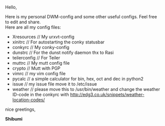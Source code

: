 Hello,

Here is my personal DWM-config and some other useful configs. Feel free to edit and share.  
Here are all my config files:
  
* Xresources // My urxvt-config
* xinitrc // For autostarting the conky statusbar
* conkyrc // My conky-config
* dunstrc // For the dunst notify daemon thx to Rasi
* teilerconfig // For Teiler 
* muttrc // My mutt config file
* crypto // Mutt with PGP
* vimrc // my vim config file
* pycalc // a simple calculator for bin, hex, oct and dec in python2
* issue // my issue file move it to /etc/issue
* weather // please move this to /usr/bin/weather and change the weather ID-code in
  the conkyrc with http://edg3.co.uk/snippets/weather-location-codes/

nice greetings,

**Shibumi**

